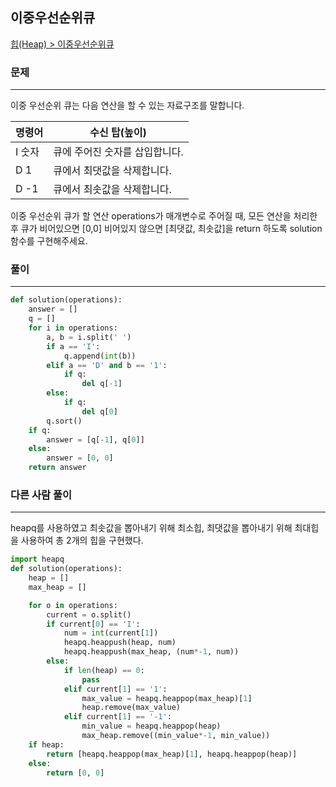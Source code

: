 ## 이중우선순위큐

[힙(Heap) > 이중우선순위큐](https://school.programmers.co.kr/learn/courses/30/lessons/42628)

### 문제
---
이중 우선순위 큐는 다음 연산을 할 수 있는 자료구조를 말합니다.

|명령어|수신 탑(높이)|
|-|-|
|I 숫자|큐에 주어진 숫자를 삽입합니다.|
|D 1|큐에서 최댓값을 삭제합니다.|
|D -1|큐에서 최솟값을 삭제합니다.|

이중 우선순위 큐가 할 연산 operations가 매개변수로 주어질 때, 모든 연산을 처리한 후 큐가 비어있으면 [0,0] 비어있지 않으면 [최댓값, 최솟값]을 return 하도록 solution 함수를 구현해주세요.

### 풀이
---
```python
def solution(operations):
    answer = []
    q = []
    for i in operations:
        a, b = i.split(' ')
        if a == 'I':
            q.append(int(b))
        elif a == 'D' and b == '1':
            if q:
                del q[-1]
        else:
            if q:
                del q[0]
        q.sort()
    if q:
        answer = [q[-1], q[0]]
    else:
        answer = [0, 0]
    return answer
```

### 다른 사람 풀이
---
heapq를 사용하였고 최솟값을 뽑아내기 위해 최소힙, 최댓값을 뽑아내기 위해 최대힙을 사용하여 총 2개의 힙을 구현했다.
```python
import heapq
def solution(operations):
    heap = []
    max_heap = []

    for o in operations:
        current = o.split()
        if current[0] == 'I':
            num = int(current[1])
            heapq.heappush(heap, num)
            heapq.heappush(max_heap, (num*-1, num))
        else:
            if len(heap) == 0:
                pass
            elif current[1] == '1':
                max_value = heapq.heappop(max_heap)[1]
                heap.remove(max_value)
            elif current[1] == '-1':
                min_value = heapq.heappop(heap)
                max_heap.remove((min_value*-1, min_value))
    if heap:
        return [heapq.heappop(max_heap)[1], heapq.heappop(heap)]
    else:
        return [0, 0]
```